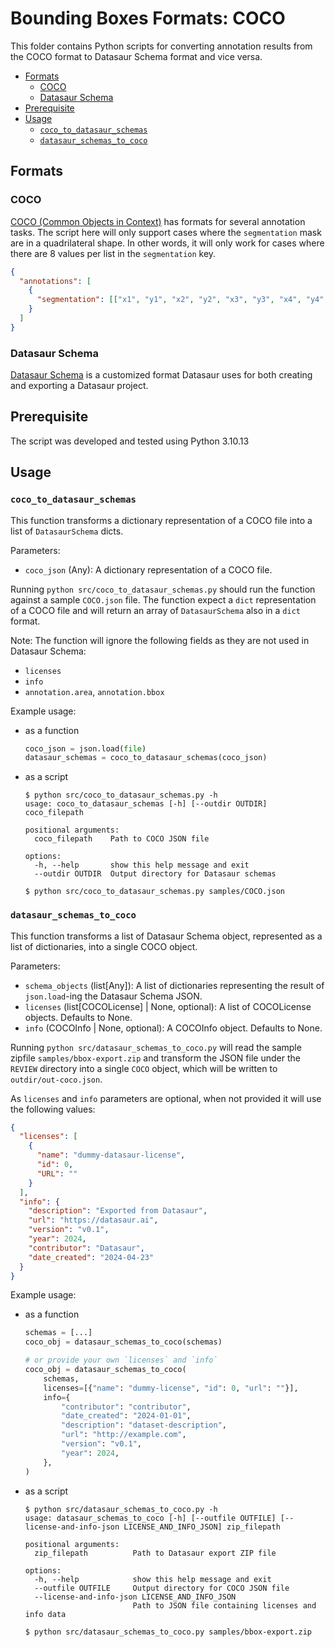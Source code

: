 # Bounding Boxes Formats: COCO 

This folder contains Python scripts for converting annotation results from the COCO format to Datasaur Schema format and vice versa. 

- [Formats](#formats)
  - [COCO](#coco)
  - [Datasaur Schema](#datasaur-schema)
- [Prerequisite](#prerequisite)
- [Usage](#usage)
  - [`coco_to_datasaur_schemas`](#coco_to_datasaur_schemas)
  - [`datasaur_schemas_to_coco`](#datasaur_schemas_to_coco)


## Formats

### COCO

[COCO (Common Objects in Context)](https://cocodataset.org/#home) has formats for several annotation tasks. 
The script here will only support cases where the `segmentation` mask are in a quadrilateral shape. 
In other words, it will only work for cases where there are 8 values per list in the `segmentation` key. 

```json
{
  "annotations": [
    {
      "segmentation": [["x1", "y1", "x2", "y2", "x3", "y3", "x4", "y4", "x5", "y5", "x6", "y6", "x7", "y7", "x8", "y8"]]
    }
  ]
}
```

### Datasaur Schema

[Datasaur Schema](https://docs.datasaur.ai/compatibility-and-updates/supported-formats#datasaur-schema-format) is a customized format Datasaur uses for both creating and exporting a Datasaur project. 


## Prerequisite

The script was developed and tested using Python 3.10.13

## Usage

### `coco_to_datasaur_schemas`

This function transforms a dictionary representation of a COCO file into a list of `DatasaurSchema` dicts.

Parameters: 
- `coco_json` (Any): A dictionary representation of a COCO file.

Running `python src/coco_to_datasaur_schemas.py` should run the function against a sample `COCO.json` file. The function expect a `dict` representation of a COCO file and will return an array of `DatasaurSchema` also in a `dict` format. 

Note: The function will ignore the following fields as they are not used in Datasaur Schema: 
- `licenses`
- `info`
- `annotation.area`, `annotation.bbox`

Example usage: 
- as a function
  ```python
  coco_json = json.load(file)
  datasaur_schemas = coco_to_datasaur_schemas(coco_json)
  ```
- as a script
  ```
  $ python src/coco_to_datasaur_schemas.py -h
  usage: coco_to_datasaur_schemas [-h] [--outdir OUTDIR] coco_filepath

  positional arguments:
    coco_filepath    Path to COCO JSON file

  options:
    -h, --help       show this help message and exit
    --outdir OUTDIR  Output directory for Datasaur schemas

  $ python src/coco_to_datasaur_schemas.py samples/COCO.json
  ```

### `datasaur_schemas_to_coco`

This function transforms a list of Datasaur Schema object, represented as a list of dictionaries, into a single COCO object.

Parameters:
- `schema_objects` (list[Any]): A list of dictionaries representing the result of `json.load`-ing the Datasaur Schema JSON.
- `licenses` (list[COCOLicense] | None, optional): A list of COCOLicense objects. Defaults to None.
- `info` (COCOInfo | None, optional): A COCOInfo object. Defaults to None.

Running `python src/datasaur_schemas_to_coco.py` will read the sample zipfile `samples/bbox-export.zip` and transform the JSON file under the `REVIEW` directory into a single `COCO` object, which will be written to `outdir/out-coco.json`. 

As `licenses` and `info` parameters are optional, when not provided it will use the following values: 

```json
{
  "licenses": [
    {
      "name": "dummy-datasaur-license", 
      "id": 0,
      "URL": ""
    }
  ],
  "info": {
    "description": "Exported from Datasaur",
    "url": "https://datasaur.ai",
    "version": "v0.1",
    "year": 2024,
    "contributor": "Datasaur",
    "date_created": "2024-04-23"
  }
}
```


Example usage:
- as a function
  ```python
  schemas = [...]
  coco_obj = datasaur_schemas_to_coco(schemas)

  # or provide your own `licenses` and `info`
  coco_obj = datasaur_schemas_to_coco(
      schemas,
      licenses=[{"name": "dummy-license", "id": 0, "url": ""}],
      info={
          "contributor": "contributor",
          "date_created": "2024-01-01",
          "description": "dataset-description",
          "url": "http://example.com",
          "version": "v0.1",
          "year": 2024,
      },
  )
  ```
- as a script
  ```
  $ python src/datasaur_schemas_to_coco.py -h
  usage: datasaur_schemas_to_coco [-h] [--outfile OUTFILE] [--license-and-info-json LICENSE_AND_INFO_JSON] zip_filepath

  positional arguments:
    zip_filepath          Path to Datasaur export ZIP file

  options:
    -h, --help            show this help message and exit
    --outfile OUTFILE     Output directory for COCO JSON file
    --license-and-info-json LICENSE_AND_INFO_JSON
                          Path to JSON file containing licenses and info data
  
  $ python src/datasaur_schemas_to_coco.py samples/bbox-export.zip
  ```
